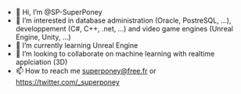 - 👋 Hi, I’m @SP-SuperPoney
- 👀 I’m interested in database administration (Oracle, PostreSQL, ...), developpement (C#, C++, .net, ...) and video game engines (Unreal Engine, Unity, ...)
- 🌱 I’m currently learning Unreal Engine
- 💞️ I’m looking to collaborate on machine learning with realtime applciation (3D)
- 📫 How to reach me superponey@free.fr or https://twitter.com/_superponey
